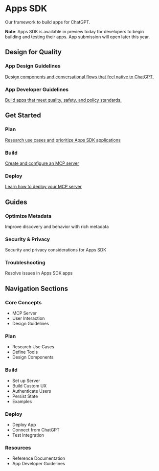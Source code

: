 # Apps SDK

Our framework to build apps for ChatGPT.

**Note**: Apps SDK is available in preview today for developers to begin building and testing their apps. App submission will open later this year.

## Design for Quality

### App Design Guidelines
[Design components and conversational flows that feel native to ChatGPT.](/apps-sdk/concepts/design-guidelines)

### App Developer Guidelines
[Build apps that meet quality, safety, and policy standards.](/apps-sdk/app-developer-guidelines)

## Get Started

### Plan
[Research use cases and prioritize Apps SDK applications](/apps-sdk/plan/use-case)

### Build
[Create and configure an MCP server](/apps-sdk/build/mcp-server)

### Deploy
[Learn how to deploy your MCP server](/apps-sdk/deploy)

## Guides

### Optimize Metadata
Improve discovery and behavior with rich metadata

### Security & Privacy
Security and privacy considerations for Apps SDK

### Troubleshooting
Resolve issues in Apps SDK apps

## Navigation Sections

### Core Concepts
- MCP Server
- User Interaction
- Design Guidelines

### Plan
- Research Use Cases
- Define Tools
- Design Components

### Build
- Set up Server
- Build Custom UX
- Authenticate Users
- Persist State
- Examples

### Deploy
- Deploy App
- Connect from ChatGPT
- Test Integration

### Resources
- Reference Documentation
- App Developer Guidelines
